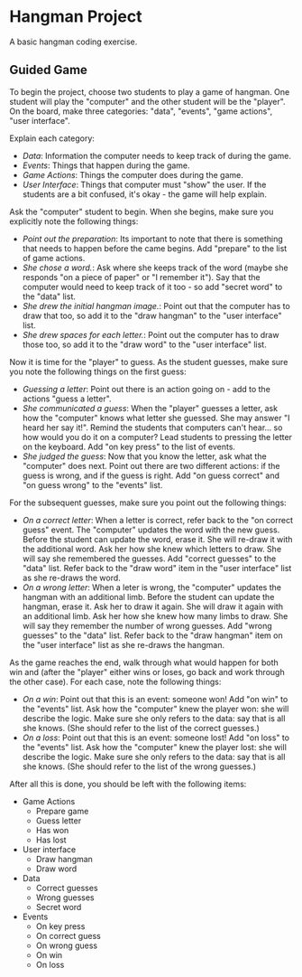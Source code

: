 # Hangman Project #
A basic hangman coding exercise.

## Guided Game ##
To begin the project, choose two students to play a game of hangman. One student
will play the "computer" and the other student will be the "player". On the
board, make three categories: "data", "events", "game actions", "user interface".

Explain each category:
 - *Data*: Information the computer needs to keep track of during the game.
 - *Events*: Things that happen during the game.
 - *Game Actions*: Things the computer does during the game.
 - *User Interface*: Things that computer must "show" the user.
If the students are a bit confused, it's okay - the game will help explain.

Ask the "computer" student to begin. When she begins, make sure you explicitly
note the following things:
 - *Point out the preparation*: Its important to note that there is something
   that needs to happen before the came begins. Add "prepare" to the list of
   game actions.
 - *She chose a word.*: Ask where she keeps track of the word (maybe she responds
   "on a piece of paper" or "I remember it"). Say that the computer would need
   to keep track of it too - so add "secret word" to the "data" list.
 - *She drew the initial hangman image.*: Point out that the computer has to draw
   that too, so add it to the "draw hangman" to the "user interface" list.
 - *She drew spaces for each letter.*: Point out the computer has to draw those
   too, so add it to the "draw word" to the "user interface" list.

Now it is time for the "player" to guess. As the student guesses, make sure you
note the following things on the first guess:
 - *Guessing a letter*: Point out there is an action going on - add to the
   actions "guess a letter".
 - *She communicated a guess*: When the "player" guesses a letter, ask how
   the "computer" knows what letter she guessed. She may answer "I heard her say
   it!". Remind the students that computers can't hear... so how would you do it
   on a computer? Lead students to pressing the letter on the keyboard. Add
   "on key press" to the list of events.
 - *She judged the guess*: Now that you know the letter, ask what the "computer"
   does next. Point out there are two different actions: if the guess is wrong,
   and if the guess is right. Add "on guess correct" and "on guess wrong" to the
   "events" list.

For the subsequent guesses, make sure you point out the following things:
 - *On a correct letter*: When a letter is correct, refer back to  the "on
   correct guess" event. The "computer" updates the word with the new guess.
   Before the student can update the word, erase it. She will re-draw it with the
   additional word. Ask her how she knew which letters to draw. She will say she
   remembered the guesses. Add "correct guesses" to the "data" list. Refer back
   to the "draw word" item in the "user interface" list as she re-draws the word.
 - *On a wrong letter*: When a leter is wrong, the "computer" updates the hangman
   with an additional limb. Before the student can update the hangman, erase it.
   Ask her to draw it again. She will draw it again with an additional limb.
   Ask her how she knew how many limbs to draw. She will say they remember the
   number of wrong guesses. Add "wrong guesses" to the "data" list. Refer back to
   the "draw hangman" item on the "user interface" list as she re-draws the
   hangman.

As the game reaches the end, walk through what would happen for both win and
(after the "player" either wins or loses, go back and work through the other
case). For each case, note the following things:
 - *On a win*: Point out that this is an event: someone won! Add "on win"
   to the "events" list. Ask how the "computer" knew the player won: she will
   describe the logic. Make sure she only refers to the data: say that is all
   she knows. (She should refer to the list of the correct guesses.)
 - *On a loss*: Point out that this is an event: someone lost! Add "on loss"
   to the "events" list. Ask how the "computer" knew the player lost: she will
   describe the logic. Make sure she only refers to the data: say that is all
   she knows. (She should refer to the list of the wrong guesses.)

After all this is done, you should be left with the following items:
 - Game Actions
   - Prepare game
   - Guess letter
   - Has won
   - Has lost
 - User interface
   - Draw hangman
   - Draw word
 - Data
   - Correct guesses
   - Wrong guesses
   - Secret word
 - Events
   - On key press
   - On correct guess
   - On wrong guess
   - On win
   - On loss
